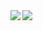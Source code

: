<a href="https://github.com/anuraghazra/github-readme-stats">
  <img align="left" src="https://github-readme-stats.vercel.app/api?username=USK314&count_private=true&show_icons=true&theme=nord" />
</a>
<a href="https://github.com/anuraghazra/github-readme-stats">
  <img align="left" src="https://github-readme-stats.vercel.app/api/top-langs/?username=USK314&layout=compact&theme=nord" />
</a>

<!-- 参照 -->
<!-- https://qiita.com/zizi4n5/items/f8076cb25bbf64a9bc1c -->
<!-- https://github.com/Ashutosh00710/github-readme-activity-graph/blob/main/THEMES.md -->
